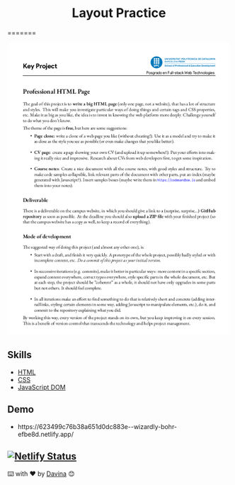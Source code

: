 <div align="center">


<h1>Layout Practice</h1>
    
</div>




=======
<p align="center"><img src="./assets/img/imgReadme.png?raw=true" width="500"></a></p>

## Skills

- [HTML](https://developer.mozilla.org/es/docs/Web/HTML)
- [CSS](https://developer.mozilla.org/es/docs/Web/CSS)
- [JavaScript DOM ](https://developer.mozilla.org/es/docs/Learn/JavaScript/First_steps/What_is_JavaScript)
## Demo
 - <p> https://623499c76b38a651d0dc883e--wizardly-bohr-efbe8d.netlify.app/</p>
 [![Netlify Status](https://api.netlify.com/api/v1/badges/6b2bb0d2-384e-4844-b7d1-7996aec8c54b/deploy-status)](https://app.netlify.com/sites/wizardly-bohr-efbe8d/deploys)
---

⌨️ with ❤️ by [Davina](https://www.linkedin.com/in/davinamedina/) 😊
